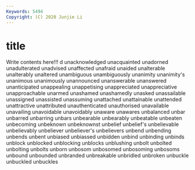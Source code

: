 ```yaml
---
Keywords: 5494
Copyright: (C) 2020 Junjie Li
---
```


# title

Write contents here!!!
d 
unacknowledged
unacquainted 
unadorned 
unadulterated 
unadvised 
unaffected 
unafraid 
unaided 
unalterable 
unalterably 
unaltered
unambiguous 
unambiguously 
unanimity 
unanimity's 
unanimous 
unanimously 
unannounced 
unanswerable 
unanswered 
unanticipated
unappealing 
unappetising 
unappreciated 
unappreciative 
unapproachable 
unarmed 
unashamed 
unashamedly 
unasked 
unassailable
unassigned 
unassisted 
unassuming 
unattached 
unattainable 
unattended 
unattractive 
unattributed 
unauthenticated 
unauthorised
unavailable 
unavailing 
unavoidable 
unavoidably 
unaware 
unawares 
unbalanced 
unbar 
unbarred 
unbarring
unbars 
unbearable 
unbearably 
unbeatable 
unbeaten 
unbecoming 
unbeknown 
unbeknownst 
unbelief 
unbelief's
unbelievable 
unbelievably 
unbeliever 
unbeliever's 
unbelievers 
unbend 
unbending 
unbends 
unbent 
unbiased
unbiassed 
unbidden 
unbind 
unbinding 
unbinds 
unblock 
unblocked 
unblocking 
unblocks 
unblushing
unbolt 
unbolted 
unbolting 
unbolts 
unborn 
unbosom 
unbosomed 
unbosoming 
unbosoms 
unbound
unbounded 
unbranded 
unbreakable 
unbridled 
unbroken 
unbuckle 
unbuckled 
unbuckles 
